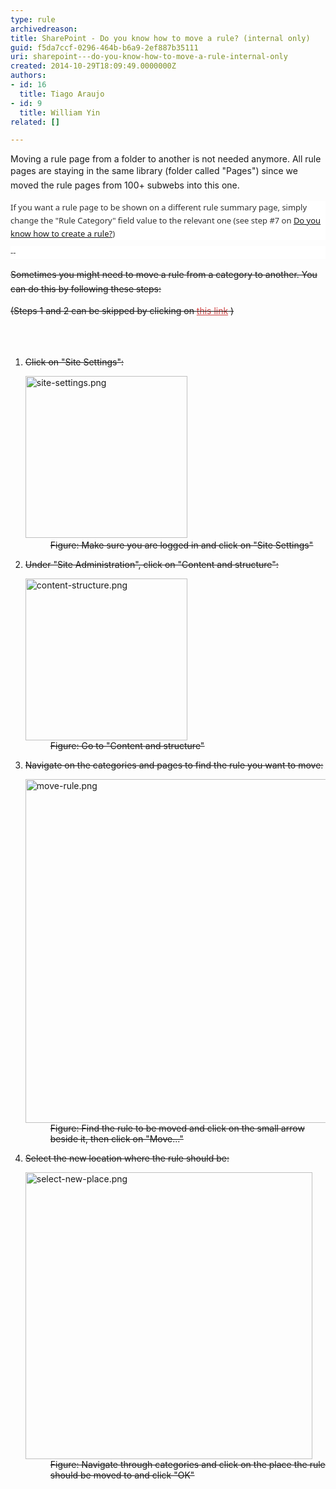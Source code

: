 ```yaml
---
type: rule
archivedreason: 
title: SharePoint - Do you know how to move a rule? (internal only)
guid: f5da7ccf-0296-464b-b6a9-2ef887b35111
uri: sharepoint---do-you-know-how-to-move-a-rule-internal-only
created: 2014-10-29T18:09:49.0000000Z
authors:
- id: 16
  title: Tiago Araujo
- id: 9
  title: William Yin
related: []

---
```



<p>Moving a rule page from a folder to another&#160;is not needed anymore.&#160;All rule pages are staying in the same library<span style="line-height&#58;1.6;">&#160;(folder called&#160;&quot;Pages&quot;)&#160;since&#160;we moved the rule pages from&#160;100+ subwebs into this one.</span></p><p style="margin&#58;0px 0px 10px;padding&#58;0px;line-height&#58;1.6;color&#58;#333333;font-family&#58;'segoe ui', segoe, tahoma, helvetica, arial, sans-serif;font-size&#58;13px;font-style&#58;normal;font-variant&#58;normal;font-weight&#58;normal;letter-spacing&#58;normal;text-align&#58;start;text-indent&#58;0px;text-transform&#58;none;white-space&#58;normal;widows&#58;1;word-spacing&#58;0px;background-color&#58;#ffffff;">If you want a rule page to be shown on a different rule summary page,&#160;simply change the &quot;Rule Category&quot; field value to the relevant one&#160;(see step #7 on <a href="/Communication/Rules-to-Better-Adding-Rules/Pages/how-to-create-a-rule.aspx">Do you know how to create a rule?​</a>)</p><p style="margin&#58;0px 0px 10px;padding&#58;0px;line-height&#58;1.6;color&#58;#333333;font-family&#58;'segoe ui', segoe, tahoma, helvetica, arial, sans-serif;font-size&#58;13px;font-style&#58;normal;font-variant&#58;normal;font-weight&#58;normal;letter-spacing&#58;normal;text-align&#58;start;text-indent&#58;0px;text-transform&#58;none;white-space&#58;normal;widows&#58;1;word-spacing&#58;0px;background-color&#58;#ffffff;">--​</p><p style="text-decoration&#58;line-through;"><span style="line-height&#58;1.6;"> Sometimes you might need to move a rule from a category to another. You can do this by following these steps&#58;</span></p><p style="text-decoration&#58;line-through;">(Steps 1 and 2 can be skipped&#160;by clicking on&#160;<a href="/_layouts/15/sitemanager.aspx?Source=%7bWebUrl%7d_layouts/15/settings.aspx" style="color&#58;#cc4141;border-bottom-color&#58;#cc4141;line-height&#58;20.7999992370605px;">this link</a> )</p>

<br><excerpt class='endintro'></excerpt><br>
<ol style="text-decoration&#58;line-through;"><li>​Click on &quot;Site Settings&quot;&#58; 
      <dl class="image" style="text-decoration&#58;line-through;"><dt>
            <img src="/Communication/Rules-to-Better-Adding-Rules/PublishingImages/Pages/how-to-move-a-rule/site-settings.png" alt="site-settings.png" style="width&#58;259px;" />​ </dt><dd>Figure&#58; Make sure you are logged in and click on &quot;Site Settings&quot;</dd></dl></li><li>Under &quot;Site Administration&quot;, click on &quot;Content and structure&quot;&#58; 
      <dl class="image" style="text-decoration&#58;line-through;"><dt>
            <img src="/Communication/Rules-to-Better-Adding-Rules/PublishingImages/Pages/how-to-move-a-rule/content-structure.png" alt="content-structure.png" style="width&#58;259px;" />
         </dt><dd>Figure&#58;&#160;Go to &quot;Content and structure&quot;</dd></dl></li><li>Navigate on the categories and pages to find the rule you want to move&#58; 
      <dl class="image" style="text-decoration&#58;line-through;"><dt>
            <img src="/Communication/Rules-to-Better-Adding-Rules/PublishingImages/Pages/how-to-move-a-rule/move-rule.png" alt="move-rule.png" style="width&#58;550px;" />
         </dt><dd>Figure&#58; Find the rule to be moved and click on the small arrow beside it, then click on &quot;Move...&quot;</dd></dl></li><li>Select the new location where the rule should be&#58; 
      <dl class="image" style="text-decoration&#58;line-through;"><dt>
            <img src="/Communication/Rules-to-Better-Adding-Rules/PublishingImages/Pages/how-to-move-a-rule/select-new-place.png" alt="select-new-place.png" style="width&#58;459px;" />
         </dt><dd>Figure&#58; Navigate through categories and click on the place the rule should be moved to​ and click &quot;OK&quot;</dd></dl></li></ol>​


